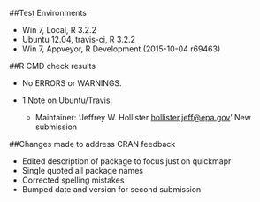 ##Test Environments
- Win 7, Local, R 3.2.2
- Ubuntu 12.04, travis-ci, R 3.2.2
- Win 7, Appveyor, R Development (2015-10-04 r69463)

##R CMD check results
- No ERRORS or WARNINGS.  

-  1 Note on Ubuntu/Travis: 
    - Maintainer: ‘Jeffrey W. Hollister <hollister.jeff@epa.gov>’
      New submission

##Changes made to address CRAN feedback
- Edited description of package to focus just on quickmapr
- Single quoted all package names
- Corrected spelling mistakes
- Bumped date and version for second submission